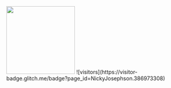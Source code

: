 <img height="180em" src="https://github-readme-stats.vercel.app/api?username=NickyJosephson&show_icons=true&hide_border=true&&count_private=true&include_all_commits=true" />
![visitors](https://visitor-badge.glitch.me/badge?page_id=NickyJosephson.386973308)
